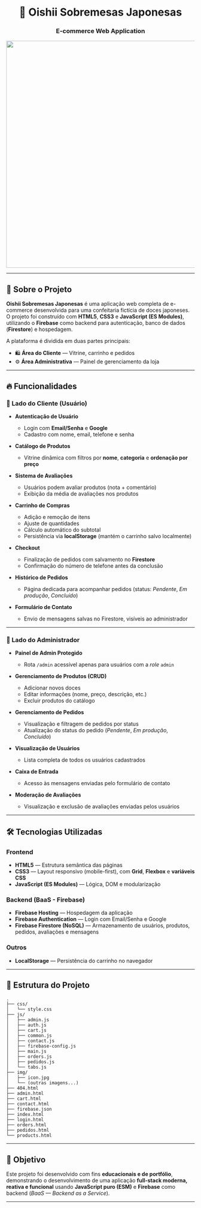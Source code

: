 <div align="center">

# 🍰 Oishii Sobremesas Japonesas  
### E-commerce Web Application

<img width="1362" height="605" alt="image" src="https://github.com/user-attachments/assets/7c856610-a475-4280-9a04-d374caf461f4" />


</div>

---

## 🏪 Sobre o Projeto

**Oishii Sobremesas Japonesas** é uma aplicação web completa de e-commerce desenvolvida para uma confeitaria fictícia de doces japoneses.  
O projeto foi construído com **HTML5**, **CSS3** e **JavaScript (ES Modules)**, utilizando o **Firebase** como backend para autenticação, banco de dados (**Firestore**) e hospedagem.

A plataforma é dividida em duas partes principais:

- 🛍️ **Área do Cliente** — Vitrine, carrinho e pedidos  
- ⚙️ **Área Administrativa** — Painel de gerenciamento da loja  

---

## 🔥 Funcionalidades

### 👤 Lado do Cliente (Usuário)

- **Autenticação de Usuário**
  - Login com **Email/Senha** e **Google**
  - Cadastro com nome, email, telefone e senha

- **Catálogo de Produtos**
  - Vitrine dinâmica com filtros por **nome**, **categoria** e **ordenação por preço**

- **Sistema de Avaliações**
  - Usuários podem avaliar produtos (nota + comentário)
  - Exibição da média de avaliações nos produtos

- **Carrinho de Compras**
  - Adição e remoção de itens  
  - Ajuste de quantidades  
  - Cálculo automático do subtotal  
  - Persistência via **localStorage** (mantém o carrinho salvo localmente)

- **Checkout**
  - Finalização de pedidos com salvamento no **Firestore**  
  - Confirmação do número de telefone antes da conclusão  

- **Histórico de Pedidos**
  - Página dedicada para acompanhar pedidos (status: *Pendente*, *Em produção*, *Concluído*)

- **Formulário de Contato**
  - Envio de mensagens salvas no Firestore, visíveis ao administrador

---

### 🧠 Lado do Administrador

- **Painel de Admin Protegido**
  - Rota `/admin` acessível apenas para usuários com a *role* `admin`

- **Gerenciamento de Produtos (CRUD)**
  - Adicionar novos doces  
  - Editar informações (nome, preço, descrição, etc.)  
  - Excluir produtos do catálogo  

- **Gerenciamento de Pedidos**
  - Visualização e filtragem de pedidos por status  
  - Atualização do status do pedido (*Pendente*, *Em produção*, *Concluído*)

- **Visualização de Usuários**
  - Lista completa de todos os usuários cadastrados  

- **Caixa de Entrada**
  - Acesso às mensagens enviadas pelo formulário de contato  

- **Moderação de Avaliações**
  - Visualização e exclusão de avaliações enviadas pelos usuários  

---

## 🛠️ Tecnologias Utilizadas

### Frontend
- **HTML5** — Estrutura semântica das páginas  
- **CSS3** — Layout responsivo (mobile-first), com **Grid**, **Flexbox** e **variáveis CSS**  
- **JavaScript (ES Modules)** — Lógica, DOM e modularização  

### Backend (BaaS - Firebase)
- **Firebase Hosting** — Hospedagem da aplicação  
- **Firebase Authentication** — Login com Email/Senha e Google  
- **Firebase Firestore (NoSQL)** — Armazenamento de usuários, produtos, pedidos, avaliações e mensagens  

### Outros
- **LocalStorage** — Persistência do carrinho no navegador  

---

## 📁 Estrutura do Projeto

```plaintext
.
├── css/
│   └── style.css
├── js/
│   ├── admin.js
│   ├── auth.js
│   ├── cart.js
│   ├── common.js
│   ├── contact.js
│   ├── firebase-config.js
│   ├── main.js
│   ├── orders.js
│   ├── pedidos.js
│   └── tabs.js
├── img/
│   ├── icon.jpg
│   └── (outras imagens...)
├── 404.html
├── admin.html
├── cart.html
├── contact.html
├── firebase.json
├── index.html
├── login.html
├── orders.html
├── pedidos.html
└── products.html

```
---

## 🎯 Objetivo

Este projeto foi desenvolvido com fins **educacionais e de portfólio**, demonstrando o desenvolvimento de uma aplicação **full-stack moderna, reativa e funcional** usando **JavaScript puro (ESM)** e **Firebase** como backend (*BaaS — Backend as a Service*).

---
